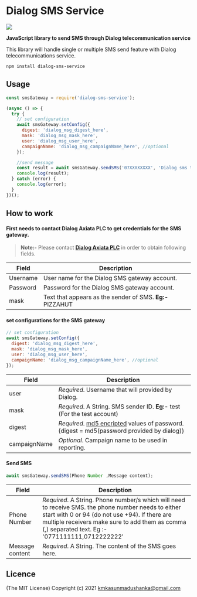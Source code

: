 # Dialog SMS Service

![](https://img.shields.io/badge/Release-1.0.1-green)

**JavaScript library to send SMS through Dialog telecommunication service**

This library will handle single or multiple SMS send feature with Dialog telecommunications service.

`npm install dialog-sms-service `

## Usage

```javascript
const smsGateway = require('dialog-sms-service');

(async () => {
  try {
    // set configuration
    await smsGateway.setConfig({
      digest: 'dialog_msg_digest_here',
      mask: 'dialog_msg_mask_here',
      user: 'dialog_msg_user_here',
      campaignName: 'dialog_msg_campaignName_here', //optional
    });

    //send message
    const result = await smsGateway.sendSMS('07XXXXXXXX', 'Dialog sms test');
    console.log(result);
  } catch (error) {
    console.log(error);
  }
})();
```

## How to work

#### First needs to contact Dialog Axiata PLC to get credentials for the SMS gateway.

> **Note:-** Please contact [**Dialog Axiata PLC**](https://www.dialog.lk/browse/businessWithSubLevels.jsp?id=onlinefld70074) in order to obtain following fields.

| Field    | Description                                               |
| -------- | --------------------------------------------------------- |
| Username | User name for the Dialog SMS gateway account.             |
| Password | Password for the Dialog SMS gateway account.              |
| mask     | Text that appears as the sender of SMS. **Eg:-** PIZZAHUT |

#### set configurations for the SMS gateway

```javascript
// set configuration
await smsGateway.setConfig({
  digest: 'dialog_msg_digest_here',
  mask: 'dialog_msg_mask_here',
  user: 'dialog_msg_user_here',
  campaignName: 'dialog_msg_campaignName_here', //optional
});
```

| Field        | Description                                                                                                                    |
| ------------ | ------------------------------------------------------------------------------------------------------------------------------ |
| user         | _Required_. Username that will provided by Dialog.                                                                             |
| mask         | _Required_. A String. SMS sender ID. **Eg:-** test (For the test account)                                                      |
| digest       | _Required_. [md5 encripted](https://www.md5hashgenerator.com/) values of password. {digest = md5(password provided by dialog)} |
| campaignName | _Optional_. Campaign name to be used in reporting.                                                                             |

#### Send SMS

```javascript
await smsGateway.sendSMS(Phone Number ,Message content);
```

| Field           | Description                                                                                                                                                                                                                                                 |
| --------------- | ----------------------------------------------------------------------------------------------------------------------------------------------------------------------------------------------------------------------------------------------------------- |
| Phone Number    | _Required_. A String. Phone number/s which will need to receive SMS. the phone number needs to either start with 0 or 94 (do not use +94). If there are multiple receivers make sure to add them as comma (,) separated text. Eg :- '0771111111,0712222222' |
| Message content | _Required_. A String. The content of the SMS goes here.                                                                                                                                                                                                     |

## Licence

(The MIT License)
Copyright (c) 2021 kmkasunmadushanka@gmail.com
